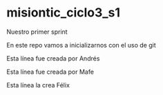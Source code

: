# misiontic_ciclo3_s1
Nuestro primer sprint


En este repo vamos a inicializarnos con el uso de git

Esta línea fue creada por Andrés

Esta línea fue creada por Mafe

Esta línea la crea Félix

